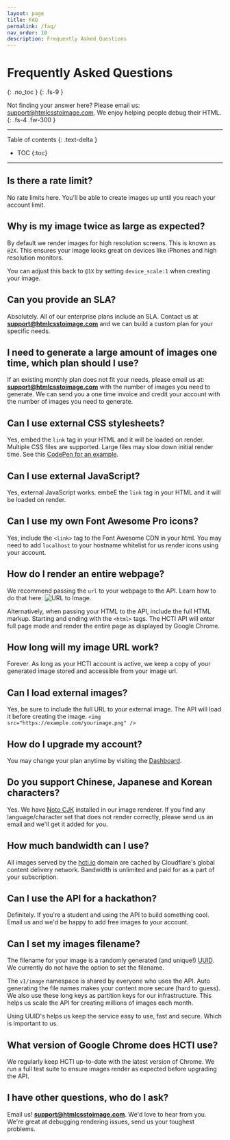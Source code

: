 ```yaml
---
layout: page
title: FAQ
permalink: /faq/
nav_order: 10
description: Frequently Asked Questions
---
```

# Frequently Asked Questions
{: .no_toc }
{: .fs-9 }

Not finding your answer here? Please email us: <a href="mailto:support@htmlcsstoimage.com">support@htmlcsstoimage.com</a>. We enjoy helping people debug their HTML.
{: .fs-4 .fw-300 }

<hr>

Table of contents
{: .text-delta }
- TOC
{:toc}

<hr>

## Is there a rate limit?

No rate limits here. You'll be able to create images up until you reach your account limit.

## Why is my image twice as large as expected?
By default we render images for high resolution screens. This is known as `@2X`. This ensures your image looks great on devices like iPhones and high resolution monitors.

You can adjust this back to `@1X` by setting `device_scale:1` when creating your image.

## Can you provide an SLA?

Absolutely. All of our enterprise plans include an SLA. Contact us at **support@htmlcsstoimage.com** and we can build a custom plan for your specific needs.

## I need to generate a large amount of images one time, which plan should I use?

If an existing monthly plan does not fit your needs, please email us at: **support@htmlcsstoimage.com** with the number of images you need to generate. We can send you a one time invoice and credit your account with the number of images you need to generate.

## Can I use external CSS stylesheets?

Yes, embed the `link` tag in your HTML and it will be loaded on render. Multiple CSS files are supported. Large files may slow down initial render time. See this [CodePen for an example](https://codepen.io/mscccc/pen/eLRLQq).

## Can I use external JavaScript?

Yes, external JavaScript works. embeE the `link` tag in your HTML and it will be loaded on render.

## Can I use my own Font Awesome Pro icons?

Yes, include the `<link>` tag to the Font Awesome CDN in your html. You may need to add `localhost` to your hostname whitelist for us render icons using your account.

## How do I render an entire webpage?

We recommend passing the `url` to your webpage to the API. Learn how to do that here: ![URL to Image](/url-to-image).

Alternatively, when passing your HTML to the API, include the full HTML markup. Starting and ending with the `<html>` tags. The HCTI API will enter full page mode and render the entire page as displayed by Google Chrome.

## How long will my image URL work?

Forever. As long as your HCTI account is active, we keep a copy of your generated image stored and accessible from your image url.

## Can I load external images?

Yes, be sure to include the full URL to your external image. The API will load it before creating the image. `<img src="https://example.com/yourimage.png" />`

## How do I upgrade my account?

You may change your plan anytime by visiting the [Dashboard](https://htmlcsstoimage.com/dashboard).

## Do you support Chinese, Japanese and Korean characters?

Yes. We have [Noto CJK](https://www.google.com/get/noto/help/cjk/) installed in our image renderer. If you find any language/character set that does not render correctly, please send us an email and we'll get it added for you.

## How much bandwidth can I use?

All images served by the [hcti.io](https://hcti.io) domain are cached by Cloudflare's global content delivery network. Bandwidth is unlimited and paid for as a part of your subscription.

## Can I use the API for a hackathon?

Definitely. If you're a student and using the API to build something cool. Email us and we'd be happy to add free images to your account.

## Can I set my images filename?

The filename for your image is a randomly generated (and unique!) [UUID](https://en.m.wikipedia.org/wiki/Universally_unique_identifier). We currently do not have the option to set the filename. 

The `v1/image` namespace is shared by everyone who uses the API. Auto generating the file names makes your content more secure \(hard to guess\). We also use these long keys as partition keys for our infrastructure. This helps us scale the API for creating millions of images each month. 

Using UUID's helps us keep the service easy to use, fast and secure. Which is important to us.

## What version of Google Chrome does HCTI use?

We regularly keep HCTI up-to-date with the latest version of Chrome. We run a full test suite to ensure images render as expected before upgrading the API.

## I have other questions, who do I ask?

Email us! **support@htmlcsstoimage.com**. We'd love to hear from you. We're great at debugging rendering issues, send us your toughest problems.

